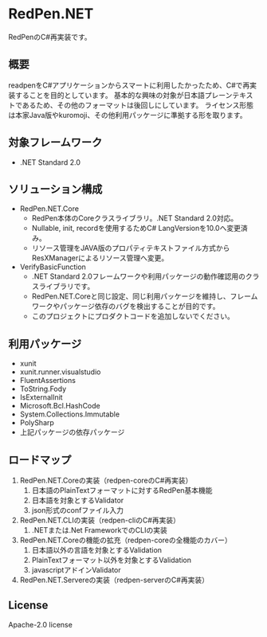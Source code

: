 # RedPen.NET

RedPenのC#再実装です。

## 概要

readpenをC#アプリケーションからスマートに利用したかったため、C#で再実装することを目的としています。
基本的な興味の対象が日本語プレーンテキストであるため、その他のフォーマットは後回しにしています。
ライセンス形態は本家Java版やkuromoji、その他利用パッケージに準拠する形を取ります。

## 対象フレームワーク

- .NET Standard 2.0

## ソリューション構成

- RedPen.NET.Core
  - RedPen本体のCoreクラスライブラリ。.NET Standard 2.0対応。
  - Nullable, init, recordを使用するためC# LangVersionを10.0へ変更済み。
  - リソース管理をJAVA版のプロパティテキストファイル方式からResXManagerによるリソース管理へ変更。
- VerifyBasicFunction
  - .NET Standard 2.0フレームワークや利用パッケージの動作確認用のクラスライブラリです。
  - RedPen.NET.Coreと同じ設定、同じ利用パッケージを維持し、フレームワークやパッケージ依存のバグを検出することが目的です。
  - このプロジェクトにプロダクトコードを追加しないでください。

## 利用パッケージ

- xunit
- xunit.runner.visualstudio
- FluentAssertions
- ToString.Fody
- IsExternalInit
- Microsoft.Bcl.HashCode
- System.Collections.Immutable
- PolySharp
- 上記パッケージの依存パッケージ

## ロードマップ

1. RedPen.NET.Coreの実装（redpen-coreのC#再実装）
   1. 日本語のPlainTextフォーマットに対するRedPen基本機能
   2. 日本語を対象とするValidator
   3. json形式のconfファイル入力
2. RedPen.NET.CLIの実装（redpen-cliのC#再実装）
   1. .NETまたは.Net FrameworkでのCLIの実装
3. RedPen.NET.Coreの機能の拡充（redpen-coreの全機能のカバー）
   1. 日本語以外の言語を対象とするValidation
   2. PlainTextフォーマット以外を対象とするValidation
   3. javascriptアドインValidator
4. RedPen.NET.Servereの実装（redpen-serverのC#再実装）

## License

Apache-2.0 license
